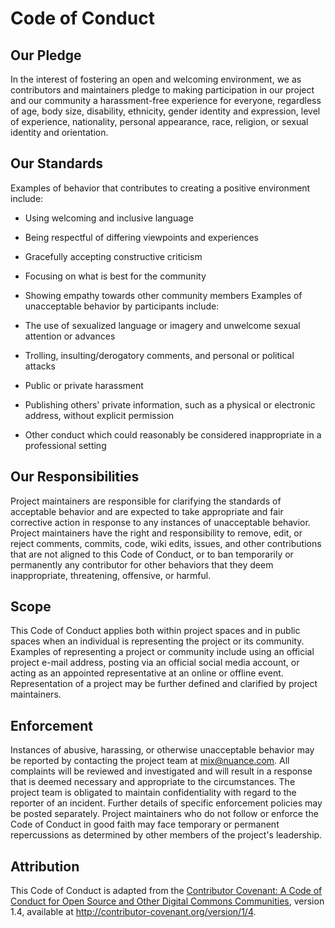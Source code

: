 # Code of Conduct

## Our Pledge

In the interest of fostering an open and welcoming environment, we as
contributors and maintainers pledge to making participation in our project and
our community a harassment-free experience for everyone, regardless of age, body
size, disability, ethnicity, gender identity and expression, level of experience,
nationality, personal appearance, race, religion, or sexual identity and
orientation.

## Our Standards

Examples of behavior that contributes to creating a positive environment
include:

* Using welcoming and inclusive language

* Being respectful of differing viewpoints and experiences

* Gracefully accepting constructive criticism

* Focusing on what is best for the community

* Showing empathy towards other community members
  Examples of unacceptable behavior by participants include:

* The use of sexualized language or imagery and unwelcome sexual attention or
  advances

* Trolling, insulting/derogatory comments, and personal or political attacks

* Public or private harassment

* Publishing others' private information, such as a physical or electronic
  address, without explicit permission

* Other conduct which could reasonably be considered inappropriate in a
  professional setting
  
## Our Responsibilities

Project maintainers are responsible for clarifying the standards of acceptable
behavior and are expected to take appropriate and fair corrective action in
response to any instances of unacceptable behavior.
Project maintainers have the right and responsibility to remove, edit, or
reject comments, commits, code, wiki edits, issues, and other contributions
that are not aligned to this Code of Conduct, or to ban temporarily or
permanently any contributor for other behaviors that they deem inappropriate,
threatening, offensive, or harmful.

## Scope

This Code of Conduct applies both within project spaces and in public spaces
when an individual is representing the project or its community. Examples of
representing a project or community include using an official project e-mail
address, posting via an official social media account, or acting as an appointed
representative at an online or offline event. Representation of a project may be
further defined and clarified by project maintainers.

## Enforcement

Instances of abusive, harassing, or otherwise unacceptable behavior may be
reported by contacting the project team at mix@nuance.com. All
complaints will be reviewed and investigated and will result in a response that
is deemed necessary and appropriate to the circumstances. The project team is
obligated to maintain confidentiality with regard to the reporter of an incident.
Further details of specific enforcement policies may be posted separately.
Project maintainers who do not follow or enforce the Code of Conduct in good
faith may face temporary or permanent repercussions as determined by other
members of the project's leadership.

## Attribution

This Code of Conduct is adapted from the [Contributor Covenant: A Code of Conduct for Open Source and Other Digital Commons Communities](http://contributor-covenant.org), version 1.4,
available at http://contributor-covenant.org/version/1/4.
